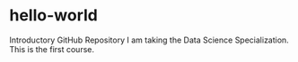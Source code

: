 # hello-world
Introductory GitHub Repository
I am taking the Data Science Specialization.  This is the first course.
